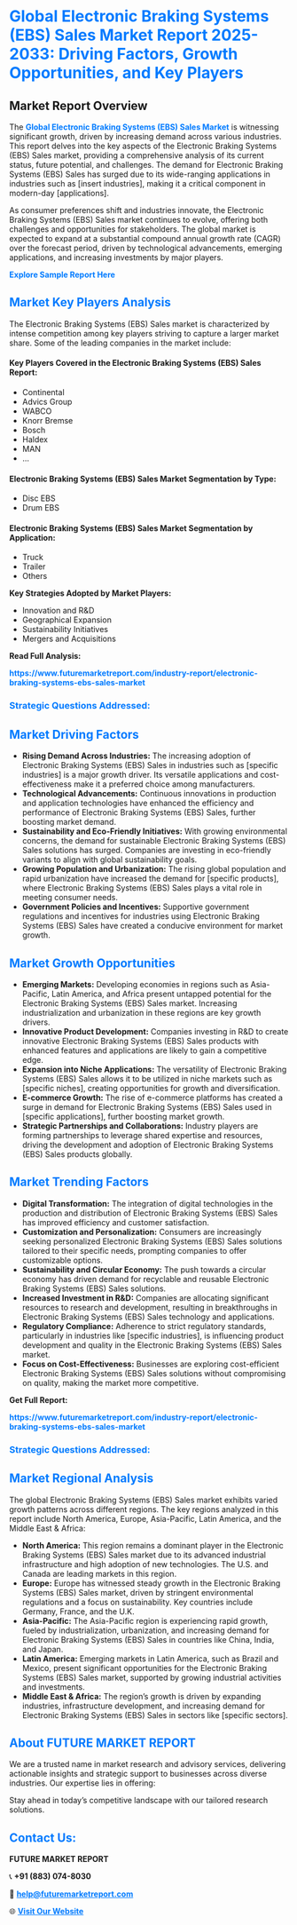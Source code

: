 <h1 style="color: #007BFF;">Global Electronic Braking Systems (EBS) Sales Market Report 2025-2033: Driving Factors, Growth Opportunities, and Key Players</h1>

<section id="overview">
<h2>Market Report Overview</h2>
<p>The <a href="https://www.futuremarketreport.com/industry-report/electronic-braking-systems-ebs-sales-market" style="color: #007BFF; text-decoration: none;"><strong>Global Electronic Braking Systems (EBS) Sales Market</strong></a> is witnessing significant growth, driven by increasing demand across various industries. This report delves into the key aspects of the Electronic Braking Systems (EBS) Sales market, providing a comprehensive analysis of its current status, future potential, and challenges. The demand for Electronic Braking Systems (EBS) Sales has surged due to its wide-ranging applications in industries such as [insert industries], making it a critical component in modern-day [applications].</p>
<p>As consumer preferences shift and industries innovate, the Electronic Braking Systems (EBS) Sales market continues to evolve, offering both challenges and opportunities for stakeholders. The global market is expected to expand at a substantial compound annual growth rate (CAGR) over the forecast period, driven by technological advancements, emerging applications, and increasing investments by major players.</p>
</section>

<section id="overview">
<p><a href="https://www.futuremarketreport.com/request-sample/reportId=109003" style="color: #007BFF; text-decoration: none;"><strong>Explore Sample Report Here</strong></a></p>
</section>

<section id="key-players">
<h2 style="color: #007BFF;">Market Key Players Analysis</h2>
<p>The Electronic Braking Systems (EBS) Sales market is characterized by intense competition among key players striving to capture a larger market share. Some of the leading companies in the market include:</p>
<h4>Key Players Covered in the Electronic Braking Systems (EBS) Sales Report:</h4>
<ul><li>Continental</li><li>Advics Group</li><li>WABCO</li><li>Knorr Bremse</li><li>Bosch</li><li>Haldex</li><li>MAN</li><li>...</li></ul>
<h4>Electronic Braking Systems (EBS) Sales Market Segmentation by Type:</h4>
<ul><li>Disc EBS</li><li>Drum EBS</li></ul>

<h4>Electronic Braking Systems (EBS) Sales Market Segmentation by Application:</h4>
<ul><li>Truck</li><li>Trailer</li><li>Others</li></ul>
<p><strong>Key Strategies Adopted by Market Players:</strong></p>
<ul>
<li>Innovation and R&D</li>
<li>Geographical Expansion</li>
<li>Sustainability Initiatives</li>
<li>Mergers and Acquisitions</li>
</ul>
</section>

<section>
<p><strong>Read Full Analysis: </strong></p><a href="https://www.futuremarketreport.com/industry-report/electronic-braking-systems-ebs-sales-market" style="color: #007BFF; text-decoration: none;"><strong>https://www.futuremarketreport.com/industry-report/electronic-braking-systems-ebs-sales-market</strong></a>
<h3 style="color: #007BFF;">Strategic Questions Addressed:</h3>
</section>

<section id="driving-factors">
<h2 style="color: #007BFF;">Market Driving Factors</h2>
<ul>
<li><strong>Rising Demand Across Industries:</strong> The increasing adoption of Electronic Braking Systems (EBS) Sales in industries such as [specific industries] is a major growth driver. Its versatile applications and cost-effectiveness make it a preferred choice among manufacturers.</li>
<li><strong>Technological Advancements:</strong> Continuous innovations in production and application technologies have enhanced the efficiency and performance of Electronic Braking Systems (EBS) Sales, further boosting market demand.</li>
<li><strong>Sustainability and Eco-Friendly Initiatives:</strong> With growing environmental concerns, the demand for sustainable Electronic Braking Systems (EBS) Sales solutions has surged. Companies are investing in eco-friendly variants to align with global sustainability goals.</li>
<li><strong>Growing Population and Urbanization:</strong> The rising global population and rapid urbanization have increased the demand for [specific products], where Electronic Braking Systems (EBS) Sales plays a vital role in meeting consumer needs.</li>
<li><strong>Government Policies and Incentives:</strong> Supportive government regulations and incentives for industries using Electronic Braking Systems (EBS) Sales have created a conducive environment for market growth.</li>
</ul>
</section>

<section id="growth-opportunities">
<h2 style="color: #007BFF;">Market Growth Opportunities</h2>
<ul>
<li><strong>Emerging Markets:</strong> Developing economies in regions such as Asia-Pacific, Latin America, and Africa present untapped potential for the Electronic Braking Systems (EBS) Sales market. Increasing industrialization and urbanization in these regions are key growth drivers.</li>
<li><strong>Innovative Product Development:</strong> Companies investing in R&D to create innovative Electronic Braking Systems (EBS) Sales products with enhanced features and applications are likely to gain a competitive edge.</li>
<li><strong>Expansion into Niche Applications:</strong> The versatility of Electronic Braking Systems (EBS) Sales allows it to be utilized in niche markets such as [specific niches], creating opportunities for growth and diversification.</li>
<li><strong>E-commerce Growth:</strong> The rise of e-commerce platforms has created a surge in demand for Electronic Braking Systems (EBS) Sales used in [specific applications], further boosting market growth.</li>
<li><strong>Strategic Partnerships and Collaborations:</strong> Industry players are forming partnerships to leverage shared expertise and resources, driving the development and adoption of Electronic Braking Systems (EBS) Sales products globally.</li>
</ul>
</section>

<section id="trending-factors">
<h2 style="color: #007BFF;">Market Trending Factors</h2>
<ul>
<li><strong>Digital Transformation:</strong> The integration of digital technologies in the production and distribution of Electronic Braking Systems (EBS) Sales has improved efficiency and customer satisfaction.</li>
<li><strong>Customization and Personalization:</strong> Consumers are increasingly seeking personalized Electronic Braking Systems (EBS) Sales solutions tailored to their specific needs, prompting companies to offer customizable options.</li>
<li><strong>Sustainability and Circular Economy:</strong> The push towards a circular economy has driven demand for recyclable and reusable Electronic Braking Systems (EBS) Sales solutions.</li>
<li><strong>Increased Investment in R&D:</strong> Companies are allocating significant resources to research and development, resulting in breakthroughs in Electronic Braking Systems (EBS) Sales technology and applications.</li>
<li><strong>Regulatory Compliance:</strong> Adherence to strict regulatory standards, particularly in industries like [specific industries], is influencing product development and quality in the Electronic Braking Systems (EBS) Sales market.</li>
<li><strong>Focus on Cost-Effectiveness:</strong> Businesses are exploring cost-efficient Electronic Braking Systems (EBS) Sales solutions without compromising on quality, making the market more competitive.</li>
</ul>
</section>

<section>
<p><strong>Get Full Report: </strong></p><a href="https://www.futuremarketreport.com/industry-report/electronic-braking-systems-ebs-sales-market" style="color: #007BFF; text-decoration: none;"><strong>https://www.futuremarketreport.com/industry-report/electronic-braking-systems-ebs-sales-market</strong></a>
<h3 style="color: #007BFF;">Strategic Questions Addressed:</h3>
</section>


<section id="regional-analysis">
<h2 style="color: #007BFF;">Market Regional Analysis</h2>
<p>The global Electronic Braking Systems (EBS) Sales market exhibits varied growth patterns across different regions. The key regions analyzed in this report include North America, Europe, Asia-Pacific, Latin America, and the Middle East & Africa:</p>
<ul>
<li><strong>North America:</strong> This region remains a dominant player in the Electronic Braking Systems (EBS) Sales market due to its advanced industrial infrastructure and high adoption of new technologies. The U.S. and Canada are leading markets in this region.</li>
<li><strong>Europe:</strong> Europe has witnessed steady growth in the Electronic Braking Systems (EBS) Sales market, driven by stringent environmental regulations and a focus on sustainability. Key countries include Germany, France, and the U.K.</li>
<li><strong>Asia-Pacific:</strong> The Asia-Pacific region is experiencing rapid growth, fueled by industrialization, urbanization, and increasing demand for Electronic Braking Systems (EBS) Sales in countries like China, India, and Japan.</li>
<li><strong>Latin America:</strong> Emerging markets in Latin America, such as Brazil and Mexico, present significant opportunities for the Electronic Braking Systems (EBS) Sales market, supported by growing industrial activities and investments.</li>
<li><strong>Middle East & Africa:</strong> The region’s growth is driven by expanding industries, infrastructure development, and increasing demand for Electronic Braking Systems (EBS) Sales in sectors like [specific sectors].</li>
</ul>
</section>

<footer>
<h2 style="color: #007BFF;">About FUTURE MARKET REPORT</h2>
<p>We are a trusted name in market research and advisory services, delivering actionable insights and strategic support to businesses across diverse industries. Our expertise lies in offering:</p>

<p>Stay ahead in today’s competitive landscape with our tailored research solutions.</p>

<h2 style="color: #007BFF;">Contact Us:</h2>
<p><strong>FUTURE MARKET REPORT</strong></p>
<p>📞 <strong>+91 (883) 074-8030</strong></p>
<p>📧 <strong><a href="mailto:help@futuremarketreport.com" style="color: #007BFF;">help@futuremarketreport.com</a></strong></p>
<p>🌐 <strong><a href="https://www.futuremarketreport.com/" style="color: #007BFF;">Visit Our Website</a></strong></p>
</footer>